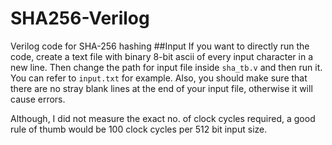# SHA256-Verilog
Verilog code for SHA-256 hashing
##Input
If you want to directly run the code, create a text file with binary 8-bit ascii of every input character in a new line. Then change the path for input file inside `sha_tb.v` and then run it. You can refer to `input.txt` for example. Also, you should make sure that there are no stray blank lines at the end of your input file, otherwise it will cause errors.

Although, I did not measure the exact no. of clock cycles required, a good rule of thumb would be 100 clock cycles per 512 bit input size.

